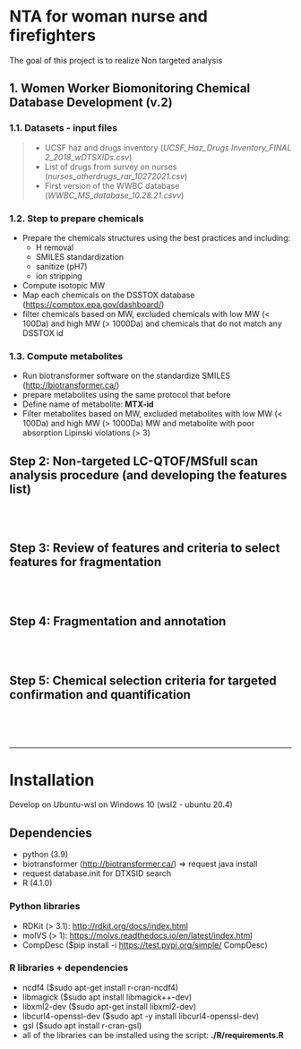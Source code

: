 # NTA for woman nurse and firefighters
The goal of this project is to realize Non targeted analysis
## 1. Women Worker Biomonitoring Chemical Database Development (v.2)
### 1.1. Datasets - input files
> - UCSF haz and drugs inventory (<i>UCSF_Haz_Drugs Inventory_FINAL 2_2018_wDTSXIDs.csv</i>)
> - List of drugs from survey on nurses (<i>nurses_otherdrugs_rar_10272021.csv</i>)
> - First version of the WWBC database (<i>WWBC_MS_database_10.28.21.csvv</i>)

### 1.2. Step to prepare chemicals
- Prepare the chemicals structures using the best practices and including:
  - H removal
  - SMILES standardization
  - sanitize (pH7) 
  - ion stripping
- Compute isotopic MW
- Map each chemicals on the DSSTOX database (https://comptox.epa.gov/dashboard/)
- filter chemicals based on MW, excluded chemicals with low MW (< 100Da) and high MW (> 1000Da) and chemicals that do not match any DSSTOX id

### 1.3. Compute metabolites
- Run biotransformer software on the standardize SMILES (http://biotransformer.ca/)
- prepare metabolites using the same protocol that before
- Define name of metabolite: <b>MTX-id</b>
- Filter metabolites based on MW, excluded metabolites with low MW (< 100Da) and high MW (> 1000Da) MW and metabolite with poor absorption Lipinski violations (> 3)

## Step 2: Non-targeted LC-QTOF/MSfull scan analysis procedure (and developing the features list)

<br>
<br>


## Step 3: Review of features and criteria to select features for fragmentation

<br>
<br>

## Step 4: Fragmentation and annotation

<br>
<br>

## Step 5: Chemical selection criteria for targeted confirmation and quantification 

<br>
<br>
<br>

---

# Installation
Develop on Ubuntu-wsl on Windows 10 (wsl2 - ubuntu 20.4)
## Dependencies
- python (3.9)
- biotransformer (http://biotransformer.ca/) => request java install
- request database.init for DTXSID search
- R (4.1.0)

### Python libraries
- RDKit (> 3.1): http://rdkit.org/docs/index.html
- molVS (> 1): https://molvs.readthedocs.io/en/latest/index.html
- CompDesc ($pip install -i https://test.pypi.org/simple/ CompDesc)

### R libraries + dependencies
- ncdf4 ($sudo apt-get install r-cran-ncdf4)
- libmagick ($sudo apt install libmagick++-dev)
- libxml2-dev ($sudo apt-get install libxml2-dev)
- libcurl4-openssl-dev ($sudo apt -y install libcurl4-openssl-dev)
- gsl ($sudo apt install r-cran-gsl)
- all of the libraries can be installed using the script: <b>./R/requirements.R</b>



